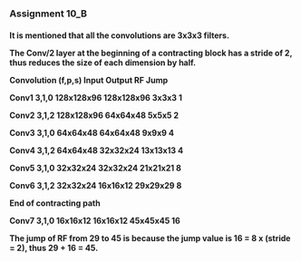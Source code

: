 <h3>Assignment 10_B</h3>
<h4>It is mentioned that all the convolutions are 3x3x3 filters.

The Conv/2 layer at the beginning of a contracting block has a stride of 2, thus reduces the size of each dimension by half.

Convolution (f,p,s) Input Output RF Jump

Conv1 3,1,0 128x128x96 128x128x96 3x3x3 1

Conv2 3,1,2 128x128x96 64x64x48 5x5x5 2

Conv3 3,1,0 64x64x48 64x64x48 9x9x9 4

Conv4 3,1,2 64x64x48 32x32x24 13x13x13 4

Conv5 3,1,0 32x32x24 32x32x24 21x21x21 8

Conv6 3,1,2 32x32x24 16x16x12 29x29x29 8

End of contracting path

Conv7 3,1,0 16x16x12 16x16x12 45x45x45 16

The jump of RF from 29 to 45 is because the jump value is 16 = 8 x (stride = 2), thus 29 + 16 = 45.</h4>
